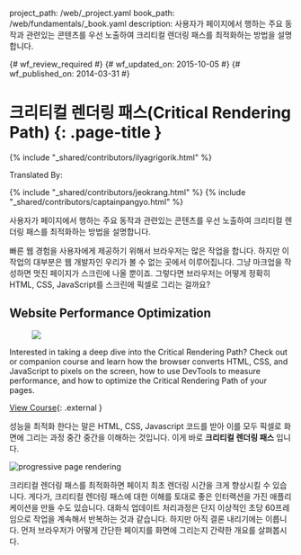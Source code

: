 project_path: /web/_project.yaml
book_path: /web/fundamentals/_book.yaml
description: 사용자가 페이지에서 행하는 주요 동작과 관련있는 콘텐츠를 우선 노출하여 크리티컬 렌더링 패스를 최적화하는 방법을 설명합니다.

{# wf_review_required #}
{# wf_updated_on: 2015-10-05 #}
{# wf_published_on: 2014-03-31 #}

# 크리티컬 렌더링 패스(Critical Rendering Path) {: .page-title }

{% include "_shared/contributors/ilyagrigorik.html" %}


Translated By: 

{% include "_shared/contributors/jeokrang.html" %}
{% include "_shared/contributors/captainpangyo.html" %}



<div class="mdl-grid">
  <div class="mdl-cell mdl-cell--6-col">
    사용자가 페이지에서 행하는 주요 동작과 관련있는 콘텐츠를 우선 노출하여 크리티컬 렌더링 패스를 최적화하는 방법을 설명합니다.
    <p>
      빠른 웹 경험을 사용자에게 제공하기 위해서 브라우저는 많은 작업을 합니다. 하지만 이 작업의 대부분은 웹 개발자인 우리가 볼 수 없는 곳에서 이루어집니다. 그냥 마크업을 작성하면 멋진 페이지가 스크린에 나올 뿐이죠. 그렇다면 브라우저는 어떻게 정확히 HTML, CSS, JavaScript를 스크린에 픽셀로 그리는 걸까요?
    </p>
  </div>
  
## Website Performance Optimization
<!-- TODO: Verify Udacity course fits here -->
<div class="attempt-right">
  <figure>
    <img src="images/crp-udacity.png">
  </figure>
</div>

Interested in taking a deep dive into the Critical Rendering Path? Check out or companion course and learn how the browser converts HTML, CSS, and JavaScript to pixels on the screen, how to use DevTools to measure performance, and how to optimize the Critical Rendering Path of your pages.

[View Course](https://udacity.com/ud884){: .external }


</div>

성능을 최적화 한다는 말은 HTML, CSS, Javascript 코드를 받아 이를 모두 픽셀로 화면에 그리는 과정 중간 중간을 이해하는 것입니다. 이게 바로 **크리티컬 렌더링 패스** 입니다.

<img src="images/progressive-rendering.png" class="center" alt="progressive page rendering">

크리티컬 렌더링 패스를 최적화하면 페이지 최초 렌더링 시간을 크게 향상시킬 수 있습니다. 게다가, 크리티컬 렌더링 패스에 대한 이해를 토대로 좋은 인터랙션을 가진 애플리케이션을 만들 수도 있습니다. 대화식 업데이트 처리과정은 단지 이상적인 초당 60프레임으로 작업을 계속해서 반복하는 것과 같습니다. 하지만 아직 결론 내리기에는 이릅니다. 먼저 브라우저가 어떻게 간단한 페이지를 화면에 그리는지 간략한 개요를 살펴봅시다.
